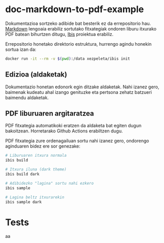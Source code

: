 # doc-markdown-to-pdf-example
Dokumentazioa sortzeko adibide bat besterik ez da errepositorio hau. [Markdown](https://en.wikipedia.org/wiki/Markdown) lengoaia erabiliz sortutako fitxategiak ondoren liburu itxurako PDF batean bihurtzen ditugu, [Ibis](https://github.com/themsaid/ibis) proiektua erabiliz.

Errepositorio honetako direktorio estruktura, hurrengo agindu honekin sortua izan da:


```bash
docker run -it --rm -v $(pwd):/data xezpeleta/ibis init
```

## Edizioa (aldaketak)
Dokumentazio honetan edonork egin ditzake aldaketak. Nahi izanez gero, baimenak kudeatu ahal izango genituzke eta pertsona zehatz batzueri baimendu aldaketak.

## PDF liburuaren argitaratzea
PDF fitxategia automatikoki eratzen da aldaketa bat egiten dugun bakoitzean. Horretarako Github Actions erabiltzen dugu.

PDF fitxategia zure ordenagailuan sortu nahi izanez gero, ondorengo aginduaren bidez ere sor genezake:

```bash
# Liburuaren itxura normala
ibis build

# Itxura iluna (dark theme)
ibis build dark

# Adibidezko "lagina" sortu nahi ezkero
ibis sample

# Lagina beltz itxurarekin
ibis sample dark
```

# Tests
aa
